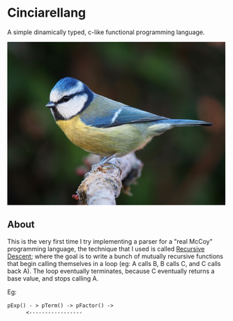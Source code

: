 # Cinciarellang

A simple dinamically typed, c-like functional programming language.


<img src="docs/res/cinciarella.jpg" width="500" />

## About 

This is the very first time I try implementing a parser for a "real McCoy" programming language, the technique that I used is called <a href="https://en.wikipedia.org/wiki/Recursive_descent_parser">Recursive Descent</a>; where the goal is to write a bunch of mutually recursive functions that begin calling themselves in a loop (eg: A calls B, B calls C, and C calls back A). The loop eventually terminates, because C eventually returns a base value, and stops calling A.

Eg:

```
pExp() - > pTerm() -> pFactor() ->
      <-----------------
```